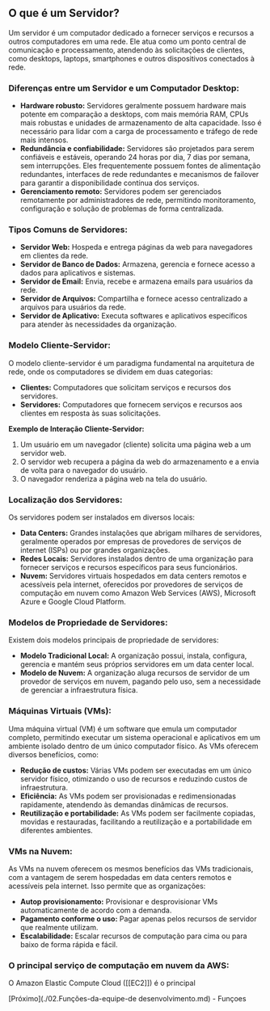 ## O que é um Servidor?

Um servidor é um computador dedicado a fornecer serviços e recursos a outros computadores em uma rede. Ele atua como um ponto central de comunicação e processamento, atendendo às solicitações de clientes, como desktops, laptops, smartphones e outros dispositivos conectados à rede.

### Diferenças entre um Servidor e um Computador Desktop:

- **Hardware robusto:** Servidores geralmente possuem hardware mais potente em comparação a desktops, com mais memória RAM, CPUs mais robustas e unidades de armazenamento de alta capacidade. Isso é necessário para lidar com a carga de processamento e tráfego de rede mais intensos.
- **Redundância e confiabilidade:** Servidores são projetados para serem confiáveis ​​e estáveis, operando 24 horas por dia, 7 dias por semana, sem interrupções. Eles frequentemente possuem fontes de alimentação redundantes, interfaces de rede redundantes e mecanismos de failover para garantir a disponibilidade contínua dos serviços.
- **Gerenciamento remoto:** Servidores podem ser gerenciados remotamente por administradores de rede, permitindo monitoramento, configuração e solução de problemas de forma centralizada.

### Tipos Comuns de Servidores:

- **Servidor Web:** Hospeda e entrega páginas da web para navegadores em clientes da rede.
- **Servidor de Banco de Dados:** Armazena, gerencia e fornece acesso a dados para aplicativos e sistemas.
- **Servidor de Email:** Envia, recebe e armazena emails para usuários da rede.
- **Servidor de Arquivos:** Compartilha e fornece acesso centralizado a arquivos para usuários da rede.
- **Servidor de Aplicativo:** Executa softwares e aplicativos específicos para atender às necessidades da organização.

### Modelo Cliente-Servidor:

O modelo cliente-servidor é um paradigma fundamental na arquitetura de rede, onde os computadores se dividem em duas categorias:

- **Clientes:** Computadores que solicitam serviços e recursos dos servidores.
- **Servidores:** Computadores que fornecem serviços e recursos aos clientes em resposta às suas solicitações.

**Exemplo de Interação Cliente-Servidor:**

1. Um usuário em um navegador (cliente) solicita uma página web a um servidor web.
2. O servidor web recupera a página da web do armazenamento e a envia de volta para o navegador do usuário.
3. O navegador renderiza a página web na tela do usuário.

### Localização dos Servidores:

Os servidores podem ser instalados em diversos locais:

- **Data Centers:** Grandes instalações que abrigam milhares de servidores, geralmente operados por empresas de provedores de serviços de internet (ISPs) ou por grandes organizações.
- **Redes Locais:** Servidores instalados dentro de uma organização para fornecer serviços e recursos específicos para seus funcionários.
- **Nuvem:** Servidores virtuais hospedados em data centers remotos e acessíveis pela internet, oferecidos por provedores de serviços de computação em nuvem como Amazon Web Services (AWS), Microsoft Azure e Google Cloud Platform.

### Modelos de Propriedade de Servidores:

Existem dois modelos principais de propriedade de servidores:

- **Modelo Tradicional Local:** A organização possui, instala, configura, gerencia e mantém seus próprios servidores em um data center local.
- **Modelo de Nuvem:** A organização aluga recursos de servidor de um provedor de serviços em nuvem, pagando pelo uso, sem a necessidade de gerenciar a infraestrutura física.

### Máquinas Virtuais (VMs):

Uma máquina virtual (VM) é um software que emula um computador completo, permitindo executar um sistema operacional e aplicativos em um ambiente isolado dentro de um único computador físico. As VMs oferecem diversos benefícios, como:

- **Redução de custos:** Várias VMs podem ser executadas em um único servidor físico, otimizando o uso de recursos e reduzindo custos de infraestrutura.
- **Eficiência:** As VMs podem ser provisionadas e redimensionadas rapidamente, atendendo às demandas dinâmicas de recursos.
- **Reutilização e portabilidade:** As VMs podem ser facilmente copiadas, movidas e restauradas, facilitando a reutilização e a portabilidade em diferentes ambientes.

### VMs na Nuvem:

As VMs na nuvem oferecem os mesmos benefícios das VMs tradicionais, com a vantagem de serem hospedadas em data centers remotos e acessíveis pela internet. Isso permite que as organizações:

- **Autop provisionamento:** Provisionar e desprovisionar VMs automaticamente de acordo com a demanda.
- **Pagamento conforme o uso:** Pagar apenas pelos recursos de servidor que realmente utilizam.
- **Escalabilidade:** Escalar recursos de computação para cima ou para baixo de forma rápida e fácil.

### O principal serviço de computação em nuvem da AWS:

O Amazon Elastic Compute Cloud ([[EC2]]) é o principal

[Próximo](./02.Funções-da-equipe-de desenvolvimento.md) - Funçoes


